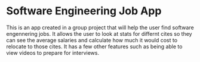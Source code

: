 # Software Engineering Job App
This is an app created in a group project that will help the user find software engennering jobs. It allows the user to look at stats for differnt cites so they can see the average salaries and calculate how much it would cost to relocate to those cites. It has a few other features such as being able to view videos to prepare for interviews.
